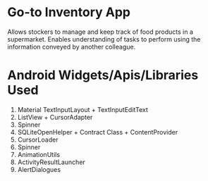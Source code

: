 # Go-to Inventory App
Allows stockers to manage and keep track of food products in a supermarket. Enables understanding of tasks to perform using the information conveyed by another colleague.

Android Widgets/Apis/Libraries Used
===================================

1) Material TextInputLayout + TextInputEditText
2) ListView + CursorAdapter
3) Spinner
4) SQLiteOpenHelper + Contract Class + ContentProvider
5) CursorLoader
6) Spinner
7) AnimationUtils
8) ActivityResultLauncher
9) AlertDialogues
